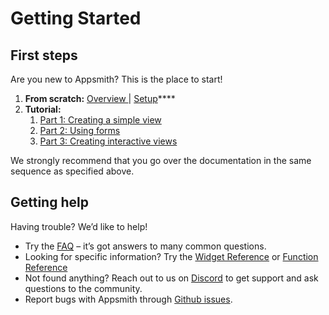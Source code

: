 # Getting Started

## First steps

Are you new to Appsmith? This is the place to start!

1. **From scratch:** [Overview ](https://docs.appsmith.com/#why-appsmith)\| [Setup](https://docs.appsmith.com/setting-up)\*\*\*\*
2. **Tutorial:** 
   1. [Part 1: Creating a simple view](https://docs.appsmith.com/part-1-creating-a-simple-view)
   2. [Part 2: Using forms](https://docs.appsmith.com/part-2-using-forms)
   3. [Part 3: Creating interactive views](https://docs.appsmith.com/part-3-creating-interactive-views) 

We strongly recommend that you go over the documentation in the same sequence as specified above.

## Getting help

Having trouble? We’d like to help!

* Try the [FAQ](https://docs.appsmith.com/faq) – it’s got answers to many common questions.
* Looking for specific information? Try the [Widget Reference](https://docs.appsmith.com/widget-reference) or [Function Reference](https://docs.appsmith.com/function-reference)
* Not found anything? Reach out to us on [Discord](https://discord.com/invite/rBTTVJp) to get support and ask questions to the community.
* Report bugs with Appsmith through [Github issues](https://github.com/appsmithorg/appsmith/issues).

